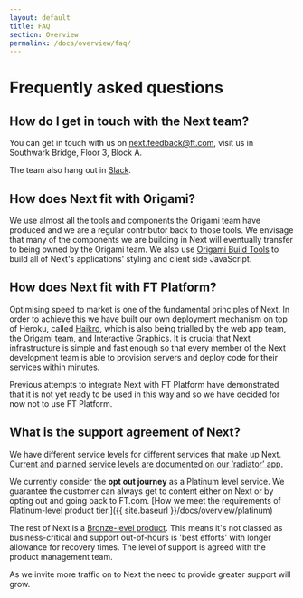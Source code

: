 ```yaml
---
layout: default
title: FAQ 
section: Overview
permalink: /docs/overview/faq/
---
```


# Frequently asked questions

## How do I get in touch with the Next team?

You can get in touch with us on
[next.feedback@ft.com](mailto:next.feedback@ft.com), visit us in Southwark
Bridge, Floor 3, Block A.

The team also hang out in
[Slack](https://financialtimes.slack.com/messages/ft-next/).

## How does Next fit with Origami?

We use almost all the tools and components the Origami team have produced and
we are a regular contributor back to those tools.  We envisage that many of the
components we are building in Next will eventually transfer to being owned by
the Origami team.  We also use [Origami Build
Tools](https://github.com/Financial-Times/origami-build-tools) to build all of
Next's applications' styling and client side JavaScript.

## How does Next fit with FT Platform?

Optimising speed to market is one of the fundamental principles of Next.  In
order to achieve this we have built our own deployment mechanism on top of
Heroku, called [Haikro](https://github.com/matthew-andrews/haikro), which is
also being trialled by the web app team, [the Origami
team](https://twitter.com/SamuelGiles_/status/558635929133666305), and
Interactive Graphics.  It is crucial that Next infrastructure is simple and
fast enough so that every member of the Next development team is able to
provision servers and deploy code for their services within minutes.

Previous attempts to integrate Next with FT Platform have demonstrated that it
is not yet ready to be used in this way and so we have decided for now not to
use FT Platform.

## What is the support agreement of Next?

We have different service levels for different services that make up Next.  [Current and planned service levels are documented on our ‘radiator’ app.](http://next-radiator.ft.com/apps)

We currently consider the **opt out journey** as a Platinum level service.  We guarantee the customer can always get to content either on Next or by opting out and going back to FT.com.  [How we meet the requirements of Platinum-level product tier.]({{ site.baseurl }}/docs/overview/platinum)

The rest of Next is a [Bronze-level product](https://docs.google.com/spreadsheets/d/1R2cm_MkcLKe6ceoIiFYfnkbE-gXjNMs9JTbvUXbSrs0). This means it's not classed as business-critical and support out-of-hours is 'best efforts' with longer allowance for recovery times. The level of support is agreed with the product management team.

As we invite more traffic on to Next the need to provide greater support will grow.
